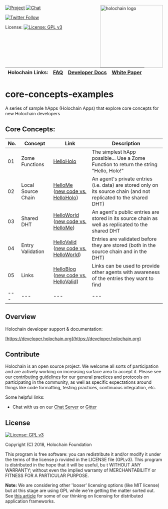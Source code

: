 <a href="http://holochain.org"><img align="right" width="200" src="https://github.com/holochain/org/blob/master/logo/holochain_logo.png?raw=true" alt="holochain logo" /></a>

[![Project](https://img.shields.io/badge/project-holochain-blue.svg?style=flat-square)](http://holochain.org/)
[![Chat](https://img.shields.io/badge/chat-chat%2eholochain%2enet-blue.svg?style=flat-square)](https://chat.holochain.org)

[![Twitter Follow](https://img.shields.io/twitter/follow/holochain.svg?style=social&label=Follow)](https://twitter.com/holochain)

License: [![License: GPL v3](https://img.shields.io/badge/License-GPL%20v3-blue.svg)](http://www.gnu.org/licenses/gpl-3.0)

<br/>

| Holochain Links: | [FAQ](https://developer.holochain.org/guide/latest/faq.html) | [Developer Docs](https://developer.holochain.org) | [White Paper](https://github.com/holochain/holochain-proto/blob/whitepaper/holochain.pdf) |
|---|---|---|---|

# core-concepts-examples
A series of sample hApps (Holochain Apps) that explore core concepts for new Holochain developers

## Core Concepts:
| No. | Concept | Link | Description|
|---|---|---|---|
| 01 | Zome Functions | [HelloHolo](https://github.com/holochain/core-concepts-examples) | The simplest hApp possible... Use a Zome Function to return the string "Hello, Holo!" |
| 02 | Local Source Chain | [HelloMe](https://github.com/holochain/core-concepts-examples/tree/02-HelloMe)<br/>([new code vs. HelloHolo](https://github.com/holochain/core-concepts-examples/compare/02-HelloMe)) | An agent's private entries (i.e. data) are stored only on its source chain (and not replicated to the shared DHT) |
| 03 | Shared DHT | [HelloWorld](https://github.com/holochain/core-concepts-examples/tree/03-HelloWorld)<br/>([new code vs. HelloMe](https://github.com/holochain/core-concepts-examples/compare/02-HelloMe...03-HelloWorld)) |  An agent's public entries are stored in its source chain as well as replicated to the shared DHT |
| 04 | Entry Validation | [HelloValid](https://github.com/holochain/core-concepts-examples/tree/04-HelloValid)<br/>([new code vs. HelloWorld](https://github.com/holochain/core-concepts-examples/compare/03-HelloWorld...04-HelloValid)) | Entries are validated before they are stored (both in the source chain and in the DHT) |
| 05 | Links | [HelloBlog](https://github.com/holochain/core-concepts-examples/tree/05-HelloBlog)<br/>([new code vs. HelloValid](https://github.com/holochain/core-concepts-examples/compare/04-HelloValid...05-HelloBlog)) | Links can be used to provide other agents with awareness of the entries they want to find |
|---|---|---|---|

## Overview

Holochain developer support & documentation:

[https://developer.holochain.org](https://developer.holochain.org)

## Contribute
Holochain is an open source project.  We welcome all sorts of participation and are actively working on increasing surface area to accept it.  Please see our [contributing guidelines](/CONTRIBUTING.md) for our general practices and protocols on participating in the community, as well as specific expectations around things like code formatting, testing practices, continuous integration, etc.

Some helpful links:

* Chat with us on our [Chat Server](https://chat.holochain.org) or [Gitter](https://gitter.im/metacurrency/holochain)


## License
[![License: GPL v3](https://img.shields.io/badge/License-GPL%20v3-blue.svg)](http://www.gnu.org/licenses/gpl-3.0)

Copyright (C) 2018, Holochain Foundation

This program is free software: you can redistribute it and/or modify it under the terms of the license p
rovided in the LICENSE file (GPLv3).  This program is distributed in the hope that it will be useful, bu
t WITHOUT ANY WARRANTY; without even the implied warranty of MERCHANTABILITY or FITNESS FOR A PARTICULAR
 PURPOSE.

**Note:** We are considering other 'looser' licensing options (like MIT license) but at this stage are using GPL while we're getting the matter sorted out.  See [this article](https://medium.com/holochain/licensing-needs-for-truly-p2p-software-a3e0fa42be6c) for some of our thinking on licensing for distributed application frameworks.
